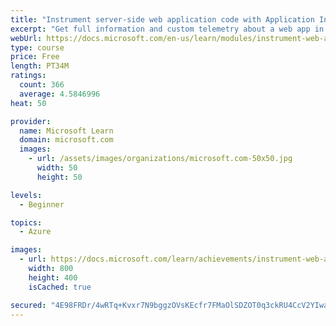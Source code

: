 ```yaml
---
title: "Instrument server-side web application code with Application Insights"
excerpt: "Get full information and custom telemetry about a web app in Application Insights by installing the Application Insights SDK."
webUrl: https://docs.microsoft.com/en-us/learn/modules/instrument-web-app-code-with-application-insights/
type: course
price: Free
length: PT34M
ratings:
  count: 366
  average: 4.5846996
heat: 50

provider:
  name: Microsoft Learn
  domain: microsoft.com
  images:
    - url: /assets/images/organizations/microsoft.com-50x50.jpg
      width: 50
      height: 50

levels:
  - Beginner

topics:
  - Azure

images:
  - url: https://docs.microsoft.com/learn/achievements/instrument-web-app-code-with-application-insights-social.png
    width: 800
    height: 400
    isCached: true

secured: "4E98FRDr/4wRTq+Kvxr7N9bggzOVsKEcfr7FMaOlSDZOT0q3ckRU4CcV2YIwagqvOkNF5kNRSvSPlbFNVJnpUBhgzXwGJrORbqKe5t3cTGQktHbUnVqsT2z0HCQc0ri1sKph/jfXqlGimZwTwlHPpJhidQrVZrWCbJiM6D6T0VhOtpM0HlfMY46vrpuYe4hnE0W8UAei4Py1bYxAbn0W62/+ijPfizhTURkk1RhEQE1bPdJLYch2z95b30LzUp0EDM9DxyF/jCSeLBdQJbXqCuyLsvW6OfPqr84CMC8+wukhL0Q0u4Ii+jibQhNYI1TmMpkQfZQHOgJcUzTeNF4Hkok1EEDS/5+cU77J/mgQN1FQ0W/EY2sj1vHo47l4L/xnQ1I0cmvMISTs8k6C+4Y/pHCHrKq/TJcPnSu5INt17ZI=;Jj4Ik4VkZ+s4NFAwSq6YyQ=="
---
```


